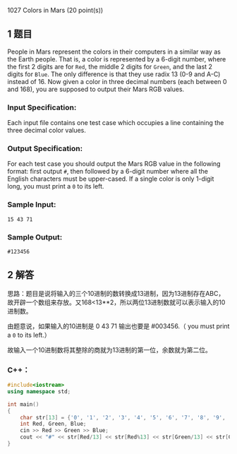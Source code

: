 1027 Colors in Mars (20 point(s))

## 1 题目	

People in Mars represent the colors in their computers in a similar way as the Earth people. That is, a color is represented by a 6-digit number, where the first 2 digits are for `Red`, the middle 2 digits for `Green`, and the last 2 digits for `Blue`. The only difference is that they use radix 13 (0-9 and A-C) instead of 16. Now given a color in three decimal numbers (each between 0 and 168), you are supposed to output their Mars RGB values.

### Input Specification:

Each input file contains one test case which occupies a line containing the three decimal color values.

### Output Specification:

For each test case you should output the Mars RGB value in the following format: first output `#`, then followed by a 6-digit number where all the English characters must be upper-cased. If a single color is only 1-digit long, you must print a `0` to its left.

### Sample Input:

```in
15 43 71
```

### Sample Output:

```out
#123456
```



## 2 解答

思路：题目是说将输入的三个10进制的数转换成13进制，因为13进制存在ABC，故开辟一个数组来存放。又168<13**2，所以两位13进制数就可以表示输入的10进制数。

由题意说，如果输入的10进制是 0 43 71 输出也要是 #003456.（ you must print a `0` to its left.） 

故输入一个10进制数将其整除的商就为13进制的第一位，余数就为第二位。

### C++：

```cpp
#include<iostream>
using namespace std;

int main()
{
    char str[13] = {'0', '1', '2', '3', '4', '5', '6', '7', '8', '9', 'A', 'B', 'C'}; 
    int Red, Green, Blue;
    cin >> Red >> Green >> Blue;
    cout << "#" << str[Red/13] << str[Red%13] << str[Green/13] << str[Green%13] << str[Blue/13] << str[Blue%13] << endl;
}
    
```

